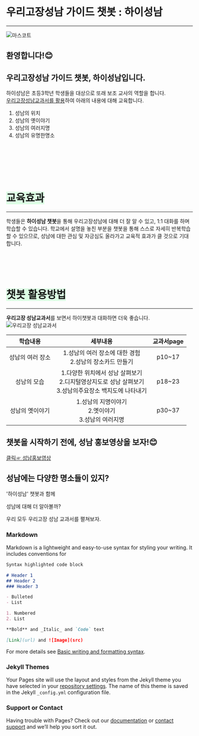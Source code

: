 # 우리고장성남 가이드 챗봇 : 하이성남
****
![마스코트](https://user-images.githubusercontent.com/103113777/168717847-22e67f47-8ddf-4a50-93b0-2fb25cc0374b.jpg)

## 환영합니다!😊 <br>
## 우리고장성남 가이드 챗봇, 하이성남입니다.

 하이성남은 초등3학년 학생들을 대상으로 또래 보조 교사의 역할을 합니다.<br>
<u>우리고장성남교과서를 활용</u>하여 아래의 내용에 대해 교육합니다.<br>
 1. 성남의 위치
 2. 성남의 옛이야기
 3. 성남의 여러지명
 4. 성남의 유명한명소
<br>
<br>
<br>
<br>
<br>

# <span style='background-color:#dcffe4'>교육효과</span>
****
학생들은 **하이성남 챗봇**을 통해 우리고장성남에 대해
더 잘 알 수 있고, 1:1 대화를 하며 학습할 수 있습니다.
학교에서 설명을 놓친 부분을 챗봇을 통해 스스로 자세히
반복학습 할 수 있으므로, 성남에 대한 관심 및 자긍심도
올라가고 교육적 효과가 클 것으로 기대합니다.
<br>
<br>
<br>
<br>
<br>

# <span style='background-color:#dcffe4'>챗봇 활용방법</span>
****
**우리고장 성남교과서**를 보면서 하이챗봇과 대화하면 더욱 좋습니다.
![우리고장 성남교과서](https://user-images.githubusercontent.com/103113777/168702289-57e10467-8375-498b-8496-2d122cd67c7e.JPG)


| 학습내용 | 세부내용 | 교과서page |
|:---:|:---:|:---:|
| 성남의 여러 장소 | 1.성남의 여러 장소에 대한 경험<br>2.성남의 장소카드 만들기  |  p10~17 |
| 성남의 모습 | 1.다양한 위치에서 성남 살펴보기<br>2.디지털영상지도로 성남 살펴보기<br>3.성남의주요장소 백지도에 나타내기 | p18~23 |
| 성남의 옛이야기 | 1.성남의 지명이야기<br>2.옛이야기 <br>3.성남의 여러지명 |  p30~37 |



## 챗봇을 시작하기 전에, 성남 홍보영상을 보자!😊

[클릭☞ 성남홍보영상](https://www.youtube.com/watch?v=mS6qjsT9mEg) 


## 성남에는 다양한 명소들이 있지?




'하이성남' 챗봇과 함께

성남에 대해 더 알아볼까?

우리 모두 우리고장 성남 교과서를 펼쳐보자.


### Markdown

Markdown is a lightweight and easy-to-use syntax for styling your writing. It includes conventions for

```markdown
Syntax highlighted code block

# Header 1
## Header 2
### Header 3

- Bulleted
- List

1. Numbered
2. List

**Bold** and _Italic_ and `Code` text

[Link](url) and ![Image](src)
```

For more details see [Basic writing and formatting syntax](https://docs.github.com/en/github/writing-on-github/getting-started-with-writing-and-formatting-on-github/basic-writing-and-formatting-syntax).

### Jekyll Themes

Your Pages site will use the layout and styles from the Jekyll theme you have selected in your [repository settings](https://github.com/Donghwanim/Hisn/settings/pages). The name of this theme is saved in the Jekyll `_config.yml` configuration file.

### Support or Contact

Having trouble with Pages? Check out our [documentation](https://docs.github.com/categories/github-pages-basics/) or [contact support](https://support.github.com/contact) and we’ll help you sort it out.
